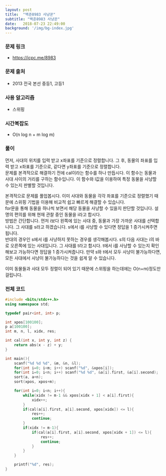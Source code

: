 ```yaml
---
layout: post
title:  "백준8983 사냥꾼"
subtitle: "백준8983 사냥꾼"
date:   2018-07-23 22:49:00
background: '/img/bg-index.jpg'
---
```


### 문제 링크
* https://icpc.me/8983

### 문제 출처
* 2013 전국 본선 중등1, 고등1

### 사용 알고리즘
* 스위핑

### 시간복잡도
* O(n log n + m log m)

### 풀이
먼저, 사대의 위치를 입력 받고 x좌표를 기준으로 정렬합니다. 그 후, 동물의 좌표를 입력 받고 x좌표를 기준으로, 같다면 y좌표를 기준으로 정렬합니다.<br>
문제를 본격적으로 해결하기 전에 cal이라는 함수를 하나 만듭시다. 이 함수는 동물과 사대 사이의 거리를 구하는 함수입니다. 이 함수와 l값을 이용하여 특정 동물을 사냥할 수 있는지 판별할 것입니다.

본격적으로 문제를 풀업봅시다. 이미 사대와 동물을 각각 좌표를 기준으로 정렬했기 때문에 스위핑 기법을 이용해 비교적 쉽고 빠르게 해결할 수 있습니다.<br>
for문을 통해 동물을 하나씩 보면서 해당 동물을 사냥할 수 있을지 판단할 것입니다. 설명의 편의를 위해 현재 관찰 중인 동물을 i라고 합시다.<br>
방법은 간단합니다. 먼저 i보다 왼쪽에 있는 사대 중, 동물과 가장 가까운 사대를 선택합니다. 그 사대를 s라고 하겠습니다. s에서 i를 사냥할 수 있다면 정답을 1 증가시켜주면 됩니다.<br>
반대의 경우인 s에서 i를 사냥하지 못하는 경우를 생각해봅시다. s의 다음 사대는 i의 바로 오른쪽에 있는 사대입니다. 그 사대를 t라고 합시다. t에서 i를 사냥할 수 있는지 확인해보고 가능하다면 정답을 1 증가시켜줍니다. 만약 s와 t에서 모두 사냥이 불가능하다면, 모든 사대에서 사냥이 불가능하다는 것을 쉽게 알 수 있습니다.

이미 동물들과 사대 모두 정렬이 되어 있기 때문에 스위핑을 하는데에는 O(n+m)정도만 걸립니다.

### 전체 코드
```cpp
#include <bits/stdc++.h>
using namespace std;

typedef pair<int, int> p;

int xpos[100100];
p a[100100];
int m, n, l, xidx, res;

int cal(int x, int y, int z) {
    return abs(x - z) + y;
}

int main(){
	scanf("%d %d %d", &m, &n, &l);
	for(int i=0; i<m; i++) scanf("%d", &xpos[i]);
	for(int i=0; i<n; i++) scanf("%d %d", &a[i].first, &a[i].second);
	sort(a, a+n);
	sort(xpos, xpos+m);

	for(int i=0; i<n; i++){
        while(xidx != m-1 && xpos[xidx + 1] < a[i].first){
            xidx++;
        }
        if(cal(a[i].first, a[i].second, xpos[xidx]) <= l){
            res++;
            continue;
        }
        if(xidx != m-1){
            if(cal(a[i].first, a[i].second, xpos[xidx + 1]) <= l){
                res++;
                continue;
            }
        }
    }

	printf("%d", res);
}
```
